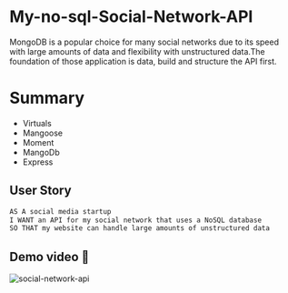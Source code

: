 # My-no-sql-Social-Network-API

MongoDB is a popular choice for many social networks due to its speed with large amounts of data and flexibility with unstructured data.The foundation of those application is data, build and structure the API first.

# Summary

* Virtuals
* Mangoose
* Moment
* MangoDb
* Express


## User Story

```md
AS A social media startup
I WANT an API for my social network that uses a NoSQL database
SO THAT my website can handle large amounts of unstructured data
```

## Demo video  👀

![social-network-api](./assets/users.gif)
